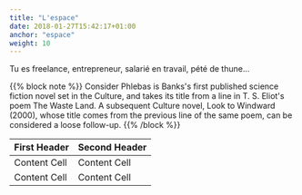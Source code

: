 ```yaml
---
title: "L'espace"
date: 2018-01-27T15:42:17+01:00
anchor: "espace"
weight: 10
---
```


Tu es freelance, entrepreneur, salarié en travail, pété de thune…

{{% block note %}}
Consider Phlebas is Banks's first published science fiction novel set in the Culture, and takes its title from a line in T. S. Eliot's poem The Waste Land. A subsequent Culture novel, Look to Windward (2000), whose title comes from the previous line of the same poem, can be considered a loose follow-up.
{{% /block %}}

First Header  | Second Header
------------- | -------------
Content Cell  | Content Cell
Content Cell  | Content Cell 
